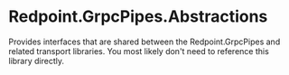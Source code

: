 # Redpoint.GrpcPipes.Abstractions

Provides interfaces that are shared between the Redpoint.GrpcPipes and related transport libraries. You most likely don't need to reference this library directly.